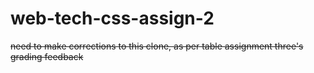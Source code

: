 # web-tech-css-assign-2

~~need to make corrections to this clone, as per table assignment three's grading feedback~~
